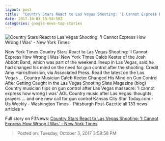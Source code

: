 ```yaml
---
layout: post
title:  "Country Stars React to Las Vegas Shooting: 'I Cannot Express How Wrong I Was' - New York Times"
date: 2017-10-03 15:58:58Z
categories: google-news-top-stories
---
```


![Country Stars React to Las Vegas Shooting: 'I Cannot Express How Wrong I Was' - New York Times](https://static01.nyt.com/images/2017/10/02/us/03xp-singers-photo1/03xp-singers-photo1-facebookJumbo-v3.jpg)

New York Times Country Stars React to Las Vegas Shooting: 'I Cannot Express How Wrong I Was' New York Times Caleb Keeter of the Josh Abbott Band, which was part of the weekend lineup in Las Vegas, said he had changed his mind on the need for gun control after the shooting. Credit Amy Harris/Invision, via Associated Press. Read the latest on the Las Vegas ... Country Musician Caleb Keeter Changed His Mind on Gun Control After Getting Caught in the Las Vegas Shooting Slate Magazine (blog) Country musician flips on gun control after Las Vegas massacre: 'I cannot express how wrong I was' AOL Country music after Las Vegas: thoughts, prayers ... and one new call for gun control Kansas City Star Today.com - Us Weekly - Washington Times - Pittsburgh Post-Gazette all 133 news articles »


Full story on F3News: [Country Stars React to Las Vegas Shooting: 'I Cannot Express How Wrong I Was' - New York Times](http://www.f3nws.com/n/4pecx)

> Posted on: Tuesday, October 3, 2017 3:58:58 PM
